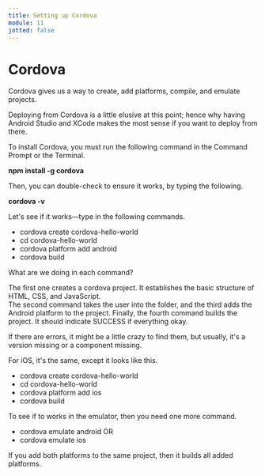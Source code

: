 ```yaml
---
title: Setting up Cordova
module: 11
jotted: false
---
```


# Cordova

Cordova gives us a way to create, add platforms, compile, and emulate projects.

Deploying from Cordova is a little elusive at this point; hence why having Android Studio and XCode makes the most sense if you want to deploy from there.

To install Cordova, you must run the following command in the Command Prompt or the Terminal.

**npm install -g cordova**

Then, you can double-check to ensure it works, by typing the following.

**cordova -v**

Let's see if it works—type in the following commands.

* cordova create cordova-hello-world
* cd cordova-hello-world
* cordova platform add android
* cordova build

What are we doing in each command?

The first one creates a cordova project.  It establishes the basic structure of HTML, CSS, and JavaScript.  
The second command takes the user into the folder, and the third adds the Android platform to the project.  Finally, the fourth command builds the project.  It should indicate SUCCESS if everything okay.

If there are errors, it might be a little crazy to find them, but usually, it's a version missing or a component missing.

For iOS, it's the same, except it looks like this.

* cordova create cordova-hello-world
* cd cordova-hello-world
* cordova platform add ios
* cordova build

To see if to works in the emulator, then you need one more command.

* cordova emulate android OR
* cordova emulate ios

If you add both platforms to the same project, then it builds all added platforms.


<!--
<iframe width="560" height="315" src="https://www.youtube.com/embed/m57TJlG7J_g" frameborder="0" allow="accelerometer; autoplay; encrypted-media; gyroscope; picture-in-picture" allowfullscreen></iframe>-->